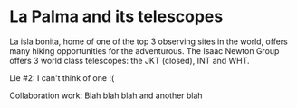 La Palma and its telescopes
===========================

La isla bonita, home of one of the top 3 observing sites in the world, offers many hiking opportunities for the adventurous.
The Isaac Newton Group offers 3 world class telescopes: the JKT (closed), INT and WHT.

Lie #2: I can't think of one :(

Collaboration work: Blah blah blah and another blah